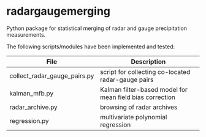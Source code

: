 # radargaugemerging
Python package for statistical merging of radar and gauge precipitation measurements.

The following scripts/modules have been implemented and tested:

| File                            | Description                                                           |
|---------------------------------|-----------------------------------------------------------------------|
| collect_radar_gauge_pairs.py    | script for collecting co-located radar-gauge pairs                    |
| kalman_mfb.py                   | Kalman filter-based model for mean field bias correction              |
| radar_archive.py                | browsing of radar archives                                            |
| regression.py                   | multivariate polynomial regression                                    |